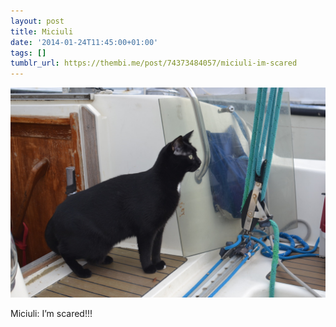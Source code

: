 ```yaml
---
layout: post
title: Miciuli
date: '2014-01-24T11:45:00+01:00'
tags: []
tumblr_url: https://thembi.me/post/74373484057/miciuli-im-scared
---
```

 ![](/files/tumblr_mzwj70Zxgh1tq106bo1_1280.jpg)  

Miciuli: I’m scared!!!
